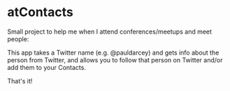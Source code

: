 atContacts
==========

Small project to help me when I attend conferences/meetups and meet people:

This app takes a Twitter name (e.g. @pauldarcey) and gets info about the person from Twitter, and allows you to follow that person on Twitter and/or add them to your Contacts.

That's it!

